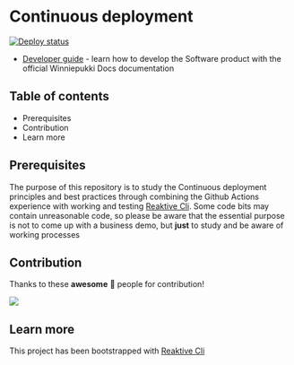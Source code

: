 # Continuous deployment

[![Deploy status](https://github.com/creamcamp/cd-cpanel/actions/workflows/deploy.yml/badge.svg)](https://github.com/creamcamp/cd-cpanel/actions/workflows/deploy.yml)

- [Developer guide](https://docs.cream.camp/) - learn how to develop the Software product with the official Winniepukki Docs documentation

## Table of contents
- Prerequisites
- Contribution
- Learn more

## Prerequisites
The purpose of this repository is to study the Continuous deployment principles and best practices through combining the Github Actions experience with working and testing [Reaktive Cli](https://docs.cream.camp/structure/reaktive-cli/getting-started). Some code bits may contain unreasonable code, so please be aware that the essential purpose is not to come up with a business demo, but **just** to study and be aware of working processes

## Contribution

Thanks to these **awesome** 🖤 people for contribution!

<a href="https://github.com/creamcamp/cd-cpanel/graphs/contributors">
  <img src="https://contrib.rocks/image?repo=creamcamp/cd-cpanel" />
</a>

## Learn more
This project has been bootstrapped with [Reaktive Cli](https://docs.cream.camp/structure/reaktive-cli/getting-started)
